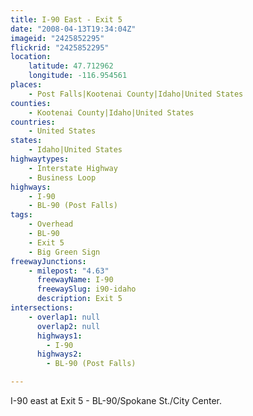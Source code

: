 ```yaml
---
title: I-90 East - Exit 5
date: "2008-04-13T19:34:04Z"
imageid: "2425852295"
flickrid: "2425852295"
location:
    latitude: 47.712962
    longitude: -116.954561
places:
    - Post Falls|Kootenai County|Idaho|United States
counties:
    - Kootenai County|Idaho|United States
countries:
    - United States
states:
    - Idaho|United States
highwaytypes:
    - Interstate Highway
    - Business Loop
highways:
    - I-90
    - BL-90 (Post Falls)
tags:
    - Overhead
    - BL-90
    - Exit 5
    - Big Green Sign
freewayJunctions:
    - milepost: "4.63"
      freewayName: I-90
      freewaySlug: i90-idaho
      description: Exit 5
intersections:
    - overlap1: null
      overlap2: null
      highways1:
        - I-90
      highways2:
        - BL-90 (Post Falls)

---
```

I-90 east at Exit 5 - BL-90/Spokane St./City Center.